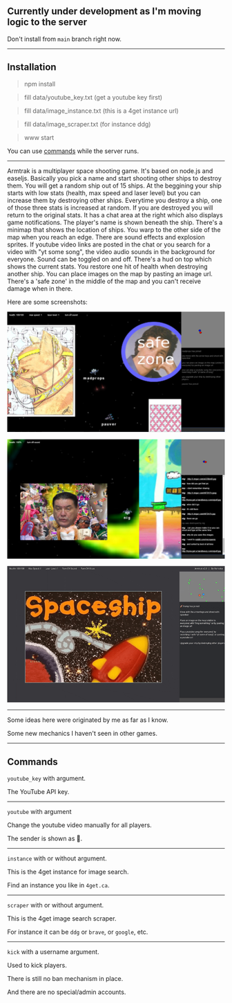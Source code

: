 ## Currently under development as I'm moving logic to the server

Don't install from `main` branch right now.

---

## Installation

>npm install

>fill data/youtube_key.txt (get a youtube key first)

>fill data/image_instance.txt (this is a 4get instance url)

>fill data/image_scraper.txt (for instance ddg)

>www start

You can use [commands](#commands) while the server runs.

---

Armtrak is a multiplayer space shooting game. It's based on node.js and easeljs. Basically you pick a name and start shooting other ships to destroy them. You will get a random ship out of 15 ships. At the beggining your ship starts with low stats (health, max speed and laser level) but you can increase them by destroying other ships. Everytime you destroy a ship, one of those three stats is increased at random. If you are destroyed you will return to the original stats. It has a chat area at the right which also displays game notifications. The player's name is shown beneath the ship. There's a minimap that shows the location of ships. You warp to the other side of the map when you reach an edge. There are sound effects and explosion sprites. If youtube video links are posted in the chat or you search for a video with "yt some song", the video audio sounds in the background for everyone. Sound can be toggled on and off. There's a hud on top which shows the current stats. You restore one hit of health when destroying another ship. You can place images on the map by pasting an image url. There's a 'safe zone' in the middle of the map and you can't receive damage when in there.

Here are some screenshots:

![](screenshots/1.jpg)

![](screenshots/2.jpg)

![](screenshots/demo.gif)

---

Some ideas here were originated by me as far as I know.

Some new mechanics I haven't seen in other games.

---

## Commands <a name="commands"></a>

`youtube_key` with argument.

The YouTube API key.

---

`youtube` with argument

Change the youtube video manually for all players.

The sender is shown as 👾.

---

`instance` with or without argument.

This is the 4get instance for image search.

Find an instance you like in `4get.ca`.

---

`scraper` with or without argument.

This is the 4get image search scraper.

For instance it can be `ddg` or `brave`, or `google`, etc.

---

`kick` with a username argument.

Used to kick players.

There is still no ban mechanism in place.

And there are no special/admin accounts.